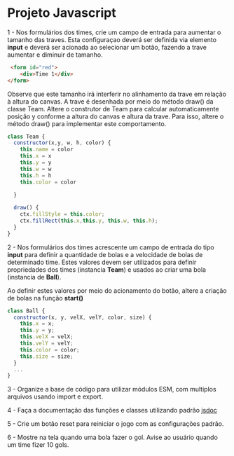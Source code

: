# Projeto Javascript


1 - Nos formulários dos times, crie um campo de entrada para aumentar o tamanho das traves. Esta configuraçao deverá ser definida via elemento **input** e deverá ser acionada ao selecionar um botão, fazendo a trave aumentar e diminuir de tamanho. 

```html
 <form id="red">
    <div>Time 1</div>        
</form>
```

Observe que este tamanho irá interferir no alinhamento da trave em relação à altura do canvas.
A trave é desenhada por meio do método draw() da classe Team. Altere o construtor de Team para calcular automaticamente posição y conforme a altura do canvas e altura da trave. Para isso,  altere o método draw() para implementar este comportamento.

```js
class Team {
  constructor(x,y, w, h, color) {
    this.name = color
    this.x = x
    this.y = y
    this.w = w
    this.h = h
    this.color = color
    
  }

  draw() {
    ctx.fillStyle = this.color;
    ctx.fillRect(this.x,this.y, this.w, this.h);
  }
}
```

2 - Nos formulários dos times acrescente um campo de entrada do tipo **input** para definir a quantidade de bolas e a velocidade de bolas de determinado time. Estes valores devem ser utilizados para definir propriedades dos times (instancia **Team**) e usados ao criar uma bola (instancia de **Ball**).

Ao definir estes valores por meio do acionamento do botão, altere a criação de bolas na função **start()**

```js
class Ball {
  constructor(x, y, velX, velY, color, size) {
    this.x = x;
    this.y = y;
    this.velX = velX;
    this.velY = velY;
    this.color = color;
    this.size = size;
  }
  ...
}
```

3 - Organize a base de código para utilizar módulos ESM, com multiplos arquivos usando import e export.

4 - Faça a documentação das funções e classes utilizando padrão [jsdoc](https://jsdoc.app/about-getting-started)

5 - Crie um botão reset para reiniciar o jogo com as configurações padrão. 

6 - Mostre na tela quando uma bola fazer o gol. Avise ao usuário quando um time fizer 10 gols.
